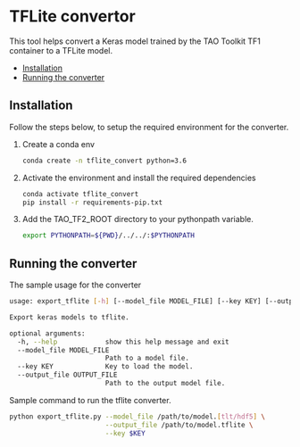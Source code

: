 # TFLite convertor

This tool helps convert a Keras model trained by the TAO Toolkit TF1 container to a TFLite model.

<!-- vscode-markdown-toc -->
* [Installation](#Installation)
* [Running the converter](#Runningtheconverter)

<!-- vscode-markdown-toc-config
	numbering=false
	autoSave=true
	/vscode-markdown-toc-config -->
<!-- /vscode-markdown-toc -->

## <a name='Installation'></a>Installation

Follow the steps below, to setup the required environment for the converter.

1. Create a conda env

    ```sh
    conda create -n tflite_convert python=3.6
    ```

2. Activate the environment and install the required dependencies

    ```sh
    conda activate tflite_convert
    pip install -r requirements-pip.txt
    ```

3. Add the TAO_TF2_ROOT directory to your pythonpath variable.

    ```sh
    export PYTHONPATH=${PWD}/../../:$PYTHONPATH
    ```

## <a name='Runningtheconverter'></a>Running the converter

The sample usage for the converter

```sh
usage: export_tflite [-h] [--model_file MODEL_FILE] [--key KEY] [--output_file OUTPUT_FILE]

Export keras models to tflite.

optional arguments:
  -h, --help            show this help message and exit
  --model_file MODEL_FILE
                        Path to a model file.
  --key KEY             Key to load the model.
  --output_file OUTPUT_FILE
                        Path to the output model file.
```

Sample command to run the tflite converter.

```sh
python export_tflite.py --model_file /path/to/model.[tlt/hdf5] \
                        --output_file /path/to/model.tflite \
                        --key $KEY
```
